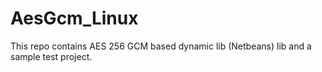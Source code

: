 # AesGcm_Linux
This repo contains AES 256 GCM based dynamic lib (Netbeans) lib and a sample test project.
